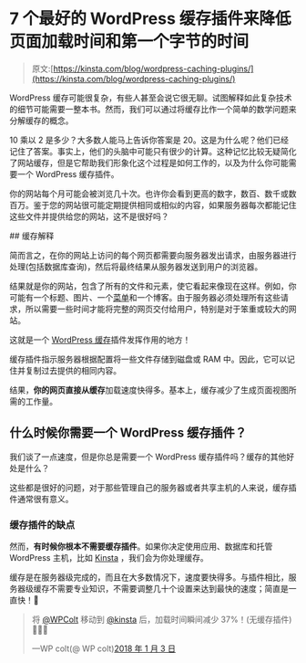 # 7 个最好的 WordPress 缓存插件来降低页面加载时间和第一个字节的时间

> 原文:[https://kinsta.com/blog/wordpress-caching-plugins/](https://kinsta.com/blog/wordpress-caching-plugins/)

WordPress 缓存可能很复杂，有些人甚至会说它很无聊。试图解释如此复杂技术的细节可能需要一整本书。然而，我们可以通过将缓存比作一个简单的数学问题来分解缓存的概念。

10 乘以 2 是多少？大多数人能马上告诉你答案是 20。这是为什么呢？他们已经记住了答案。事实上，他们的头脑中可能只有很少的计算。这种记忆比较无疑简化了网站缓存，但是它帮助我们形象化这个过程是如何工作的，以及为什么你可能需要一个 WordPress 缓存插件。

你的网站每个月可能会被浏览几十次。也许你会看到更高的数字，数百、数千或数百万。鉴于您的网站很可能定期提供相同或相似的内容，如果服务器每次都能记住这些文件并提供给您的网站，这不是很好吗？

 <kinsta-auto-toc heading="Table of Contents" exclude="last" list-style="arrow" selector="h2" count-number="-1">## 缓存解释

简而言之，在你的网站上访问的每个网页都需要向服务器发出请求，由服务器进行处理(包括数据库查询)，然后将最终结果从服务器发送到用户的浏览器。

结果就是你的网站，包含了所有的文件和元素，使它看起来像现在这样。例如，你可能有一个标题、图片、一个[菜单](https://kinsta.com/blog/wordpress-menu-plugins/)和一个博客。由于服务器必须处理所有这些请求，所以需要一些时间才能将完整的网页交付给用户，特别是对于笨重或较大的网站。

这就是一个 [WordPress 缓存](https://kinsta.com/blog/wordpress-cache/)插件发挥作用的地方！

缓存插件指示服务器根据配置将一些文件存储到磁盘或 RAM 中。因此，它可以记住并复制过去提供的相同内容。

<link rel="stylesheet" href="https://kinsta.com/wp-content/themes/kinsta/dist/components/ctas/cta-mini.css?ver=2e932b8aba3918bfb818">







结果，**你的网页直接从缓存**加载速度快得多。基本上，缓存减少了生成页面视图所需的工作量。

## 什么时候你需要一个 WordPress 缓存插件？

我们谈了一点速度，但是你总是需要一个 WordPress 缓存插件吗？缓存的其他好处是什么？

这些都是很好的问题，对于那些管理自己的服务器或者共享主机的人来说，缓存插件通常很有意义。

### 缓存插件的缺点

然而，**有时候你根本不需要缓存插件**。如果你决定使用应用、数据库和托管 WordPress 主机，比如 [Kinsta](https://kinsta.com/) ，我们会为你处理缓存。

缓存是在服务器级完成的，而且在大多数情况下，速度要快得多。与插件相比，服务器级缓存不需要专业知识，不需要调整几十个设置来达到最快的速度；简直是一直快！🚀

> 将 [@WPColt](https://twitter.com/WPColt?ref_src=twsrc%5Etfw) 移动到 [@kinsta](https://twitter.com/kinsta?ref_src=twsrc%5Etfw) 后，加载时间瞬间减少 37%！(无缓存插件)🚀🚀🚀
> 
> —WP colt(@ WP colt)[2018 年 1 月 3 日](https://twitter.com/WPColt/status/948585957757988865?ref_src=twsrc%5Etfw)</kinsta-auto-toc>